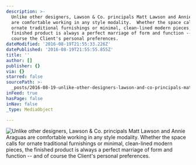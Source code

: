```yaml
---
description: >-
  Unlike other designers, Lawson & Co. principals Matt Lawson and Annie Araguas
  are comfortable working in any style modality.  Whether the space calls for
  ornate traditional furnishings or minimal, clean-lined modern pieces, the
  finished product is always a perfect marriage of form and function -- and of
  course the Client's personal preferences.
dateModified: '2016-08-19T21:55:33.226Z'
datePublished: '2016-08-19T21:55:55.855Z'
title: ''
author: []
publisher: {}
via: {}
starred: false
sourcePath: >-
  _posts/2016-08-19-unlike-other-designers-lawson-and-co-principals-matt-lawson.md
inFeed: true
hasPage: false
inNav: false
_type: MediaObject

---
```

![Unlike other designers, Lawson & Co. principals Matt Lawson and Annie Araguas are comfortable working in any style modality.  Whether the space calls for ornate traditional furnishings or minimal, clean-lined modern pieces, the finished product is always a perfect marriage of form and function -- and of course the Client's personal preferences.](https://the-grid-user-content.s3-us-west-2.amazonaws.com/633ea6a9-3ba5-476b-9810-cd211385323d.jpg)